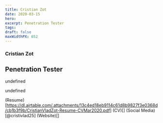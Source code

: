```yaml
---
title: Cristian Zot
date: 2020-03-15
hero: 
excerpt: Penetration Tester
tags: 
draft: false
maxWidthPX: 652
---
```



### Cristian Zot
## Penetration Tester

undefined

undefined

(Resume)[https://dl.airtable.com/.attachments/13c4ed18eb9114c61d8b9827f3e0368d/cb1b3f9b/CristianVladZot-Resume-CVMar2020.pdf]
(CV)[]
(Social Media)[@cristivlad25]
(Website)[]

